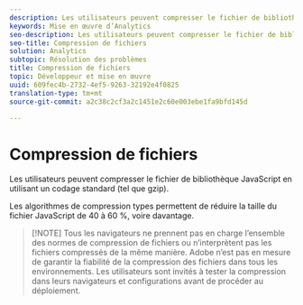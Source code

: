 ```yaml
---
description: Les utilisateurs peuvent compresser le fichier de bibliothèque JavaScript en utilisant un codage standard (tel que gzip).
keywords: Mise en œuvre d’Analytics
seo-description: Les utilisateurs peuvent compresser le fichier de bibliothèque JavaScript en utilisant un codage standard (tel que gzip).
seo-title: Compression de fichiers
solution: Analytics
subtopic: Résolution des problèmes
title: Compression de fichiers
topic: Développeur et mise en œuvre
uuid: 609fec4b-2732-4ef5-9263-32192e4f0825
translation-type: tm+mt
source-git-commit: a2c38c2cf3a2c1451e2c60e003ebe1fa9bfd145d

---
```



# Compression de fichiers

Les utilisateurs peuvent compresser le fichier de bibliothèque JavaScript en utilisant un codage standard (tel que gzip).

Les algorithmes de compression types permettent de réduire la taille du fichier JavaScript de 40 à 60 %, voire davantage.

> [!NOTE] Tous les navigateurs ne prennent pas en charge l’ensemble des normes de compression de fichiers ou n’interprètent pas les fichiers compressés de la même manière. Adobe n’est pas en mesure de garantir la fiabilité de la compression des fichiers dans tous les environnements. Les utilisateurs sont invités à tester la compression dans leurs navigateurs et configurations avant de procéder au déploiement.

